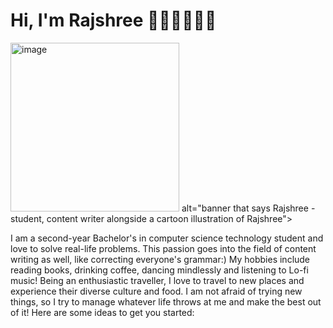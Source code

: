 # Hi, I'm Rajshree 👩🏽‍🎓👩🏽‍💻

<img width="270" alt="image" src="https://user-images.githubusercontent.com/101933712/197324392-f581b708-5678-48c5-b976-fbf1c5c002db.png"> alt="banner that says Rajshree - student, content writer alongside a cartoon illustration of Rajshree">

I am a second-year Bachelor's in computer science technology student and love to solve real-life problems. This passion goes into the field of content writing as well, like correcting everyone's grammar:)
My hobbies include reading books, drinking coffee, dancing mindlessly and listening to Lo-fi music!
Being an enthusiastic traveller, I love to travel to new places and experience their diverse culture and food. I am not afraid of trying new things, so I try to manage whatever life throws at me and make the best out of it!
Here are some ideas to get you started:


